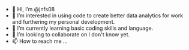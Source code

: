 - 👋 Hi, I’m @jnfs08
- 👀 I’m interested in using code to create better data analytics for work and furthering my personal development.
- 🌱 I’m currently learning basic coding skills and language.
- 💞️ I’m looking to collaborate on I don't know yet.
- 📫 How to reach me ...

<!---
jnfs08/jnfs08 is a ✨ special ✨ repository because its `README.md` (this file) appears on your GitHub profile.
You can click the Preview link to take a look at your changes.
--->
